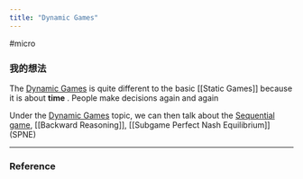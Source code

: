 ```yaml
---
title: "Dynamic Games"
---
```


#micro

### 我的想法

The [Dynamic Games](Dynamic%20Games.md) is quite different to the basic [[Static Games]]  because it is about **time** . People make decisions again and again 

Under the [Dynamic Games](Dynamic%20Games.md) topic, we can then talk about the [Sequential game](Sequential%20game.md), [[Backward Reasoning]], [[Subgame Perfect Nash Equilibrium]] (SPNE)


 
---



### Reference 

